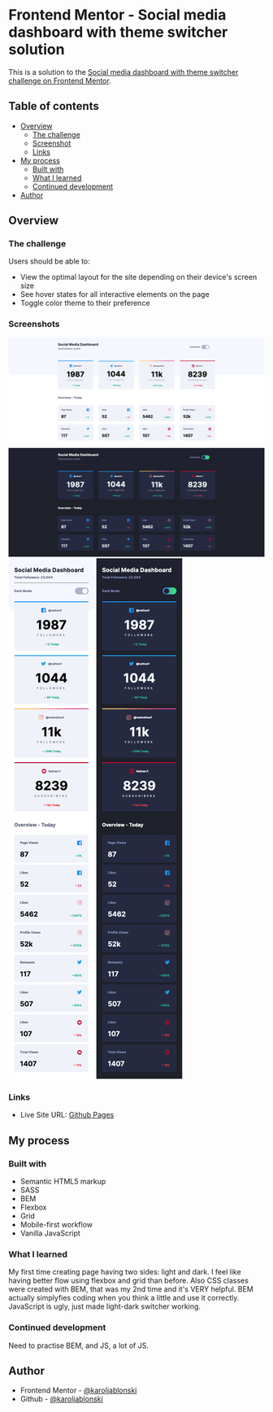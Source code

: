 # Frontend Mentor - Social media dashboard with theme switcher solution

This is a solution to the [Social media dashboard with theme switcher challenge on Frontend Mentor](https://www.frontendmentor.io/challenges/social-media-dashboard-with-theme-switcher-6oY8ozp_H). 

## Table of contents

- [Overview](#overview)
  - [The challenge](#the-challenge)
  - [Screenshot](#screenshot)
  - [Links](#links)
- [My process](#my-process)
  - [Built with](#built-with)
  - [What I learned](#what-i-learned)
  - [Continued development](#continued-development)
- [Author](#author)

## Overview

### The challenge

Users should be able to:

- View the optimal layout for the site depending on their device's screen size
- See hover states for all interactive elements on the page
- Toggle color theme to their preference

### Screenshots

![Desktop light](screenshots/desktop-light.png)
![Desktop dark](screenshots/desktop-dark.png)
![Mobile light](screenshots/mobile-light.png)
![Mobile dark](screenshots/mobile-dark.png)

### Links

- Live Site URL: [Github Pages](https://karoljablonski.github.io/fm-j-dashmode-theme-switcher/)

## My process

### Built with

- Semantic HTML5 markup
- SASS
- BEM
- Flexbox
- Grid
- Mobile-first workflow
- Vanilla JavaScript

### What I learned

My first time creating page having two sides: light and dark. I feel like having better flow using flexbox and grid than before. Also CSS classes were created with BEM, that was my 2nd time and it's VERY helpful. BEM actually simplyfies coding when you think a little and use it correctly. JavaScript is ugly, just made light-dark switcher working.

### Continued development

Need to practise BEM, and JS, a lot of JS.

## Author

- Frontend Mentor - [@karoljablonski](https://www.frontendmentor.io/profile/karoljablonski)
- Github - [@karoljablonski](https://github.com/karoljablonski)